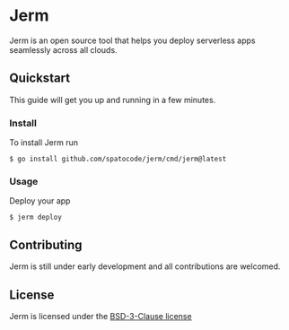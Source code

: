 # Jerm

Jerm is an open source tool that helps you deploy serverless apps seamlessly across all clouds.

## Quickstart

This guide will get you up and running in a few minutes.

### Install

To install Jerm run 

```
$ go install github.com/spatocode/jerm/cmd/jerm@latest
```

### Usage

Deploy your app

```
$ jerm deploy
```

## Contributing

Jerm is still under early development and all contributions are welcomed.

## License

Jerm is licensed under the [BSD-3-Clause license](https://github.com/spatocode/jerm/blob/main/LICENSE)
